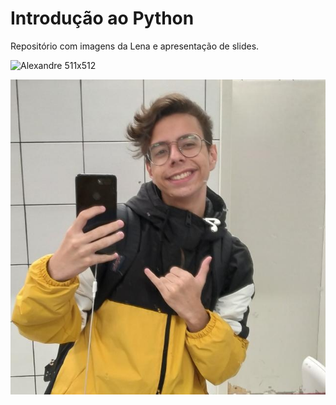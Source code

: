﻿# Introdução ao Python

Repositório com imagens da Lena e apresentação de slides.

![Alexandre 511x512](Alexandre_cor.jpg)

![Alexandre Enhance](Alexandre_result.jpg)
